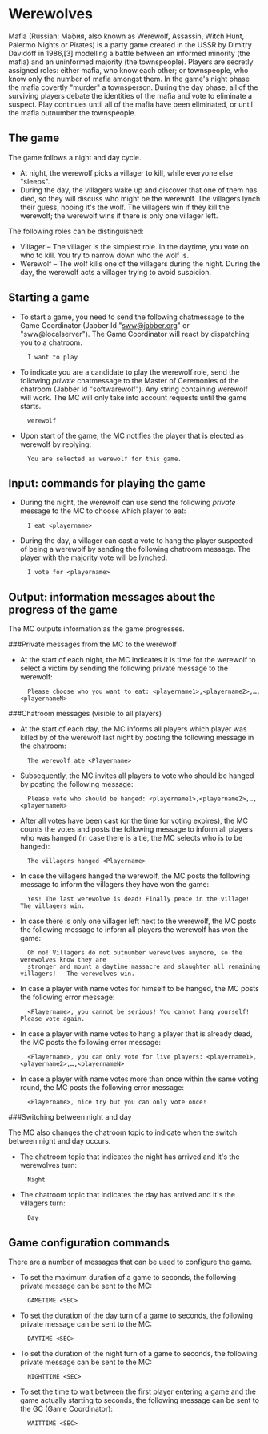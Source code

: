 Werewolves
==========

Mafia (Russian: Ма́фия, also known as Werewolf, Assassin, Witch Hunt, Palermo Nights or Pirates) is a party game created in the USSR by Dimitry Davidoff in 1986,[3] modelling a battle between an informed minority (the mafia) and an uninformed majority (the townspeople). Players are secretly assigned roles: either mafia, who know each other; or townspeople, who know only the number of mafia amongst them. In the game's night phase the mafia covertly "murder" a townsperson. During the day phase, all of the surviving players debate the identities of the mafia and vote to eliminate a suspect. Play continues until all of the mafia have been eliminated, or until the mafia outnumber the townspeople. 

The game
--------

The game follows a night and day cycle. 
* At night, the werewolf picks a villager to kill, while everyone else "sleeps". 
* During the day, the villagers wake up and discover that one of them has died, so they will discuss who might be the werewolf. The villagers lynch their guess, hoping it's the wolf. The villagers win if they kill the werewolf; the werewolf wins if there is only one villager left.

The following roles can be distinguished:
* Villager – The villager is the simplest role. In the daytime, you vote on who to kill. You try to narrow down who the wolf is. 
* Werewolf – The wolf kills one of the villagers during the night. During the day, the werewolf acts a villager trying to avoid suspicion. 


Starting a game
---------------

* To start a game, you need to send the following chatmessage to the Game Coordinator (Jabber Id "sww@jabber.org" or "sww@localserver"). The Game Coordinator will react by dispatching you to a chatroom.

        I want to play 
    

* To indicate you are a candidate to play the werewolf role, send the following _private_ chatmessage to the Master of Ceremonies of the chatroom (Jabber Id "softwarewolf"). Any string containing werewolf will work. The MC will only take into account requests until the game starts.

        werewolf
        
* Upon start of the game, the MC notifies the player that is elected as werewolf by replying:

        You are selected as werewolf for this game. 
  
Input: commands for playing the game
------------------------------------

* During the night, the werewolf can use send the following _private_ message to the MC to choose which player to eat:

        I eat <playername>
        
* During the day, a villager can cast a vote to hang the player suspected of being a werewolf by sending the following chatroom message. The player with the majority vote will be lynched. 

        I vote for <playername> 

Output: information messages about the progress of the game
-----------------------------------------------------------

The MC outputs information as the game progresses.


###Private messages from the MC to the werewolf
* At the start of each night, the MC indicates it is time for the werewolf to select a victim by sending the following private message to the werewolf:

        Please choose who you want to eat: <playername1>,<playername2>,…,<playernameN>

###Chatroom messages (visible to all players)
* At the start of each day, the MC informs all players which player was killed by of the werewolf last night by posting the following message in the chatroom:

        The werewolf ate <Playername>
        
* Subsequently, the MC invites all players to vote who should be hanged by posting the following message:

        Please vote who should be hanged: <playername1>,<playername2>,…,<playernameN>
        
* After all votes have been cast (or the time for voting expires), the MC counts the votes and posts the following message to inform all players who was hanged (in case there is a tie, the MC selects who is to be hanged):

        The villagers hanged <Playername>
        
* In case the villagers hanged the werewolf, the MC posts the following message to inform the villagers they have won the game:

        Yes! The last werewolve is dead! Finally peace in the village! The villagers win.
        
* In case there is only one villager left next to the werewolf, the MC posts the following message to inform all players the werewolf has won the game:

        Oh no! Villagers do not outnumber werewolves anymore, so the werewolves know they are 
        stronger and mount a daytime massacre and slaughter all remaining villagers! - The werewolves win.
        
* In case a player with name <Playername> votes for himself to be hanged, the MC posts the following error message:

        <Playername>, you cannot be serious! You cannot hang yourself! Please vote again. 
        
* In case a player with name <Playername> votes to hang a player that is already dead, the MC posts the following error message:

        <Playername>, you can only vote for live players: <playername1>,<playername2>,…,<playernameN>
        
* In case a player with name <Playername> votes more than once within the same voting round, the MC posts the following error message:

        <Playername>, nice try but you can only vote once! 


###Switching between night and day

The MC also changes the chatroom topic to indicate when the switch between night and day occurs. 
* The chatroom topic that indicates the night has arrived and it's the werewolves turn:

        Night
        
* The chatroom topic that indicates the day has arrived and it's the villagers turn:

        Day

Game configuration commands
---------------------------

There are a number of messages that can be used to configure the game.
* To set the maximum duration of a game to <SEC> seconds, the following private message can be sent to the MC:

        GAMETIME <SEC>
        
* To set the duration of the day turn of a game to <SEC> seconds, the following private message can be sent to the MC:

        DAYTIME <SEC>
        
* To set the duration of the night turn of a game to <SEC> seconds, the following private message can be sent to the MC:

        NIGHTTIME <SEC>
        
* To set the time to wait between the first player entering a game and the game actually starting to <SEC> seconds, the following message can be sent to the GC (Game Coordinator):

        WAITTIME <SEC>
